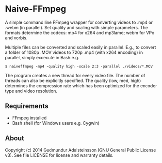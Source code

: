 Naive-FFmpeg
============

A simple command line FFmpeg wrapper for converting videos to .mp4 or .webm (in parallel). 
Set quality and scaling with simple parameters. The formats determine the codecs: mp4 for x264 and mp3lame; webm for VPx and vorbis.

Multiple files can be converted and scaled easily in parallel. 
E.g., to convert a folder of 1080p .MOV videos to 720p .mp4 (with x264 encoding) in parallel, simply excecute in Bash e.g.

` $ naiveffmpeg -mp4 -quality high -scale 2:3 -parallel ./videos/*.MOV `

The program creates a new thread for every video file. The number of threads can also be explicitly specified.
The quality (low, med, high) determines the compression rate which has been optimized for the encoder type and video resolution.

Requirements
----------

 * FFmpeg installed
 * Bash shell (for Windows users e.g. Cygwin)

About
----------

Copyright (c) 2014 Gudmundur Adalsteinsson (GNU General Public License v3). See file LICENSE for license and warranty details.

